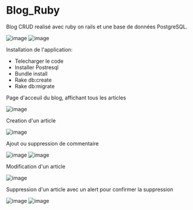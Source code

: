# Blog_Ruby
 
Blog CRUD realisé avec ruby on rails et une base de données PostgreSQL.
 
 ![image](https://user-images.githubusercontent.com/38456239/179611998-93589e86-8c8a-476a-9083-87797308a3a6.png) ![image](https://user-images.githubusercontent.com/38456239/179612052-94f4627f-959a-4017-9b80-65ab584e7e37.png)


Installation de l'application:

- Telecharger le code 
- Installer Postresql
- Bundle install
- Rake db:create
- Rake db:migrate




Page d'acceuil du blog, affichant tous les articles

 ![image](https://user-images.githubusercontent.com/38456239/179611917-af0e1f52-d475-4664-8c2f-e49d570d0cc7.png)

 
Creation d'un article
 
![image](https://user-images.githubusercontent.com/38456239/179611554-7c011bd0-e27c-403c-a03c-c1cb771ad41b.png)

Ajout ou suppression de commentaire

![image](https://user-images.githubusercontent.com/38456239/179612473-c1a4064d-3b41-4701-bec2-465ceb5335c6.png)
![image](https://user-images.githubusercontent.com/38456239/179612766-f7ccf6cd-46be-4088-9ca8-3baeff56ab51.png)


Modification d'un article

![image](https://user-images.githubusercontent.com/38456239/179613009-f06c6651-3291-44bc-9096-da80e90f087a.png)


Suppression d'un article avec un alert pour confirmer la suppression

![image](https://user-images.githubusercontent.com/38456239/179613109-3e358aac-e05c-4638-92eb-f186569ae8b6.png)
![image](https://user-images.githubusercontent.com/38456239/179613153-afe386eb-525b-4b90-bcb3-5ad9c4faac9d.png)




